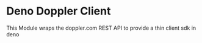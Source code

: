 # Deno Doppler Client 

This Module wraps the doppler.com REST API to provide a thin client sdk in deno

